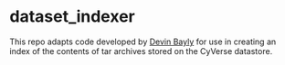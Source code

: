 # dataset_indexer
This repo adapts code developed by [Devin Bayly](https://github.com/DevinBayly) for use in creating an index of the contents of tar archives stored on the CyVerse datastore.
